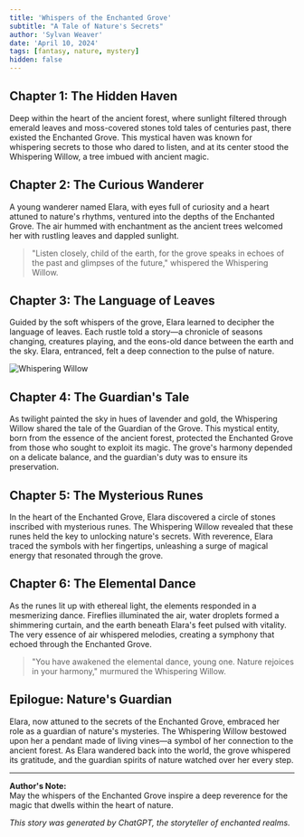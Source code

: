 ```yaml
---
title: 'Whispers of the Enchanted Grove'
subtitle: "A Tale of Nature's Secrets"
author: 'Sylvan Weaver'
date: 'April 10, 2024'
tags: [fantasy, nature, mystery]
hidden: false
---
```


## Chapter 1: The Hidden Haven

Deep within the heart of the ancient forest, where sunlight filtered through emerald leaves and moss-covered stones told tales of centuries past, there existed the Enchanted Grove. This mystical haven was known for whispering secrets to those who dared to listen, and at its center stood the Whispering Willow, a tree imbued with ancient magic.

## Chapter 2: The Curious Wanderer

A young wanderer named Elara, with eyes full of curiosity and a heart attuned to nature's rhythms, ventured into the depths of the Enchanted Grove. The air hummed with enchantment as the ancient trees welcomed her with rustling leaves and dappled sunlight.

> "Listen closely, child of the earth, for the grove speaks in echoes of the past and glimpses of the future," whispered the Whispering Willow.

## Chapter 3: The Language of Leaves

Guided by the soft whispers of the grove, Elara learned to decipher the language of leaves. Each rustle told a story—a chronicle of seasons changing, creatures playing, and the eons-old dance between the earth and the sky. Elara, entranced, felt a deep connection to the pulse of nature.

![Whispering Willow](images/whispering_willow.jpg)

## Chapter 4: The Guardian's Tale

As twilight painted the sky in hues of lavender and gold, the Whispering Willow shared the tale of the Guardian of the Grove. This mystical entity, born from the essence of the ancient forest, protected the Enchanted Grove from those who sought to exploit its magic. The grove's harmony depended on a delicate balance, and the guardian's duty was to ensure its preservation.

## Chapter 5: The Mysterious Runes

In the heart of the Enchanted Grove, Elara discovered a circle of stones inscribed with mysterious runes. The Whispering Willow revealed that these runes held the key to unlocking nature's secrets. With reverence, Elara traced the symbols with her fingertips, unleashing a surge of magical energy that resonated through the grove.

## Chapter 6: The Elemental Dance

As the runes lit up with ethereal light, the elements responded in a mesmerizing dance. Fireflies illuminated the air, water droplets formed a shimmering curtain, and the earth beneath Elara's feet pulsed with vitality. The very essence of air whispered melodies, creating a symphony that echoed through the Enchanted Grove.

> "You have awakened the elemental dance, young one. Nature rejoices in your harmony," murmured the Whispering Willow.

## Epilogue: Nature's Guardian

Elara, now attuned to the secrets of the Enchanted Grove, embraced her role as a guardian of nature's mysteries. The Whispering Willow bestowed upon her a pendant made of living vines—a symbol of her connection to the ancient forest. As Elara wandered back into the world, the grove whispered its gratitude, and the guardian spirits of nature watched over her every step.

---

**Author's Note:**  
May the whispers of the Enchanted Grove inspire a deep reverence for the magic that dwells within the heart of nature.

_This story was generated by ChatGPT, the storyteller of enchanted realms._
